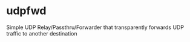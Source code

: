 # udpfwd
Simple UDP Relay/Passthru/Forwarder that transparently forwards UDP traffic to another destination
